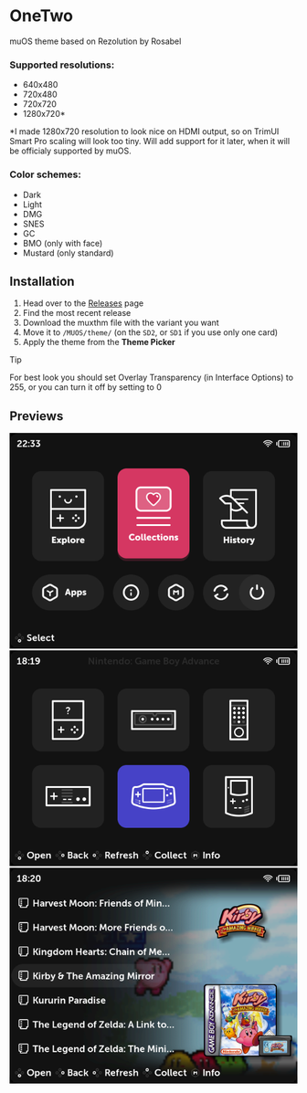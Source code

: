 # OneTwo
muOS theme based on Rezolution by Rosabel

### Supported resolutions:
- 640x480
- 720x480
- 720x720
- 1280x720*

*I made 1280x720 resolution to look nice on HDMI output, so on TrimUI Smart Pro scaling will look too tiny. Will add support for it later, when it will be officialy supported by muOS.

### Color schemes:
- Dark
- Light
- DMG
- SNES
- GC
- BMO (only with face)
- Mustard (only standard)
## Installation

1. Head over to the [Releases](https://github.com/bulkh/OneTwo/releases) page
2. Find the most recent release
3. Download the muxthm file with the variant you want
4. Move it to `/MUOS/theme/` (on the `SD2`, or `SD1` if you use only one card)
5. Apply the theme from the **Theme Picker**
> [!TIP]
> For best look you should set Overlay Transparency (in Interface Options) to 255, or you can turn it off by setting to 0

## Previews
![Preview 1](https://github.com/bulkh/OneTwo/blob/main/preview/preview1.png)![Preview 2](https://github.com/bulkh/OneTwo/blob/main/preview/preview2.png)
![Preview 3](https://github.com/bulkh/OneTwo/blob/main/preview/preview3.png)
